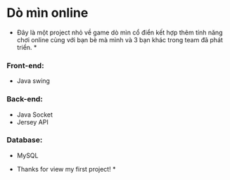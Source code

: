 # Dò mìn online
* Đây là một project nhỏ về game dò mìn cổ điển kết hợp thêm tính năng chơi online cùng với bạn bè mà mình và 3 bạn khác trong team đã phát triển. *

### Front-end:
* Java swing
### Back-end:
* Java Socket
* Jersey API
### Database:
* MySQL

* Thanks for view my first project! *
